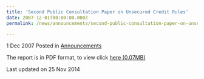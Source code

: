 ```yaml
---
title: 'Second Public Consultation Paper on Unsecured Credit Rules'
date: 2007-12-01T00:00:00.000Z
permalink: /news/announcements/second-public-consultation-paper-on-unsecured-credit-rules

---
```



1 Dec 2007 Posted in [Announcements](/news/announcements) 

The report is in PDF format, to view click [here (0.07MB)](/files/news/announcements/2007/12/linkclickf932.pdf)


<p class="right-side-updated">Last updated on 25 Nov 2014</p> 

